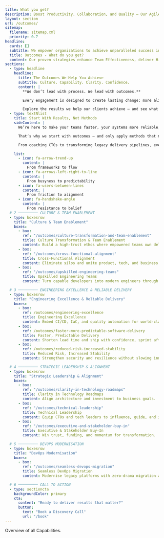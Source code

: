```yaml
---
title: What you get?
description: Boost Productivity, Collaboration, and Quality – Our Agile and DevOps solutions deliver measurable improvements in team efficiency and faster value delivery, helping CTOs stay competitive.
layout: section
url: /outcomes/
sitemap:
  filename: sitemap.xml
  priority: 0.7
headline:
  cards: []
  subtitle: We empower organizations to achieve unparalleled success in today’s dynamic market.
  title: Outcomes - What do you get?
  content: Our proven strategies enhance Team Effectiveness, deliver Higher Quality Products, and foster a culture of Continuous Improvement. Discover how our tailored approaches can significantly reduce your Time to Market and boost Market Adaptability, setting your business apart. Explore the transformative outcomes we offer and see why companies trust NKDAgility to elevate their performance and thrive in competitive environments.
sections:
  - type: headline
    headline:
      title: The Outcomes We Help You Achieve
      subtitle: Culture. Capability. Clarity. Confidence.
      content: |
        **We don’t lead with process. We lead with outcomes.**  

        Every engagement is designed to create lasting change: more aligned teams, higher quality delivery, faster flow, and executive-level credibility.  

        Explore the results we help our clients achieve — and see what’s possible in your organisation.
  - type: textNlist
    title: Start With Results, Not Methods
    sideContent: |
      We’re here to make your teams faster, your systems more reliable, and your strategy deliverable.

      That’s why we start with outcomes — and only apply methods that move the needle.

      From coaching CTOs to transforming legacy delivery pipelines, everything we do is aligned to _evidence of progress_.

    list:
      - icon: fa-arrow-trend-up
        content: |
          From frameworks to flow
      - icon: fa-arrows-left-right-to-line
        content: |
          From busyness to predictability
      - icon: fa-users-between-lines
        content: |
          From friction to alignment
      - icon: fa-handshake-angle
        content: |
          From resistance to belief
  # 2 ───────── CULTURE & TEAM ENABLEMENT
  - type: boxesrow
    title: "Culture & Team Enablement"
    boxes:
      - box:
        ref: "/outcomes/culture-transformation-and-team-enablement"
        title: Culture Transformation & Team Enablement
        content: Build a high‑trust ethos where empowered teams own delivery.
      - box:
        ref: "/outcomes/cross-functional-alignment"
        title: Cross‑Functional Alignment
        content: Eliminate silos and unite product, tech, and business around shared goals.
      - box:
        ref: "/outcomes/upskilled-engineering-teams"
        title: Upskilled Engineering Teams
        content: Turn capable developers into modern engineers through hands‑on coaching.

  # 3 ───────── ENGINEERING EXCELLENCE & RELIABLE DELIVERY
  - type: boxesrow
    title: "Engineering Excellence & Reliable Delivery"
    boxes:
      - box:
        ref: /outcomes/engineering-excellence
        title: Engineering Excellence
        content: Embed CI/CD, IaC, and quality automation for world‑class software.
      - box:
        ref: /outcomes/faster-more-predictable-software-delivery
        title: Faster, Predictable Delivery
        content: Shorten lead time and ship with confidence, sprint after sprint.
      - box:
        ref: /outcomes/reduced-risk-increased-stability
        title: Reduced Risk, Increased Stability
        content: Strengthen security and resilience without slowing innovation.

  # 4 ───────── STRATEGIC LEADERSHIP & ALIGNMENT
  - type: boxesrow
    title: "Strategic Leadership & Alignment"
    boxes:
      - box:
        ref: "/outcomes/clarity-in-technology-roadmaps"
        title: Clarity in Technology Roadmaps
        content: Align architecture and investment to business goals.
      - box:
        ref: "/outcomes/technical-leadership"
        title: Technical Leadership
        content: Equip CTOs and tech leaders to influence, guide, and innovate.
      - box:
        ref: "/outcomes/executive-and-stakeholder-buy-in"
        title: Executive & Stakeholder Buy‑In
        content: Win trust, funding, and momentum for transformation.

  # 5 ───────── DEVOPS MODERNISATION
  - type: boxesrow
    title: "DevOps Modernisation"
    boxes:
      - box:
        ref: "/outcomes/seamless-devops-migration"
        title: Seamless DevOps Migration
        content: Modernise legacy platforms with zero‑drama migration and faster flow.

  # 6 ───────── CALL TO ACTION
  - type: sectioncta
    backgroundColor: primary
    cta:
      content: "Ready to deliver results that matter?"
      button:
        text: "Book a Discovery Call"
        url: "/book"
---
```


Overview of all Capabilities.
